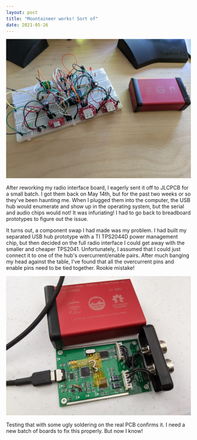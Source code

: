 ```yaml
---
layout: post
title: "Mountaineer works! Sort of"
date: 2021-05-26
---
```


![USB hub on breadboard](/assets/2021-05-25-usb-hub.jpg)

After reworking my radio interface board, I eagerly sent it off to JLCPCB for a small batch. I got
them back on May 14th, but for the past two weeks or so they've been haunting me. When I plugged
them into the computer, the USB hub would enumerate and show up in the operating system, but the
serial and audio chips would not! It was infuriating! I had to go back to breadboard prototypes to
figure out the issue.

It turns out, a component swap I had made was my problem. I had built my separated USB hub prototype
with a TI TPS2044D power management chip, but then decided on the full radio interface I could get
away with the smaller and cheaper TPS2041. Unfortunately, I assumed that I could just connect it to
one of the hub's overcurrent/enable pairs. After much banging my head against the table, I've found
that all the overcurrent pins and enable pins need to be tied together. Rookie mistake!

![PCB project with ugly soldering](/assets/2021-05-25-ugly-mountaineer.jpg)

Testing that with some ugly soldering on the real PCB confirms it. I need a new batch of boards to
fix this properly. But now I know!
